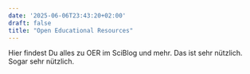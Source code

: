 ```yaml
---
date: '2025-06-06T23:43:20+02:00'
draft: false
title: "Open Educational Resources"
---
```

Hier findest Du alles zu OER im SciBlog und mehr. Das ist sehr nützlich. Sogar sehr nützlich.